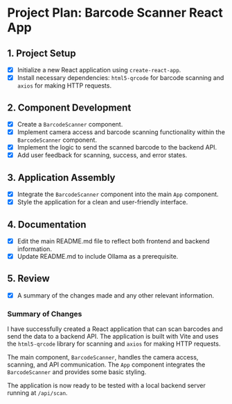 # Project Plan: Barcode Scanner React App

## 1. Project Setup

- [x] Initialize a new React application using `create-react-app`.
- [x] Install necessary dependencies: `html5-qrcode` for barcode scanning and `axios` for making HTTP requests.

## 2. Component Development

- [x] Create a `BarcodeScanner` component.
- [x] Implement camera access and barcode scanning functionality within the `BarcodeScanner` component.
- [x] Implement the logic to send the scanned barcode to the backend API.
- [x] Add user feedback for scanning, success, and error states.

## 3. Application Assembly

- [x] Integrate the `BarcodeScanner` component into the main `App` component.
- [x] Style the application for a clean and user-friendly interface.

## 4. Documentation

- [x] Edit the main README.md file to reflect both frontend and backend information.
- [x] Update README.md to include Ollama as a prerequisite.

## 5. Review

- [x] A summary of the changes made and any other relevant information.

### Summary of Changes

I have successfully created a React application that can scan barcodes and send the data to a backend API. The application is built with Vite and uses the `html5-qrcode` library for scanning and `axios` for making HTTP requests.

The main component, `BarcodeScanner`, handles the camera access, scanning, and API communication. The `App` component integrates the `BarcodeScanner` and provides some basic styling.

The application is now ready to be tested with a local backend server running at `/api/scan`.